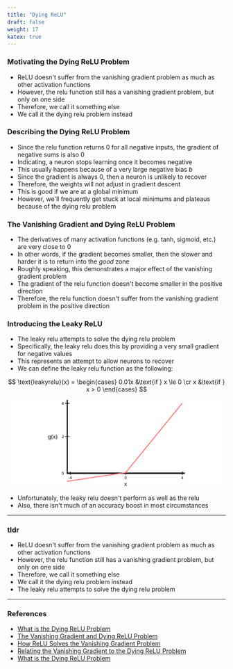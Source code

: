 ```yaml
---
title: "Dying ReLU"
draft: false
weight: 17
katex: true
---
```


### Motivating the Dying ReLU Problem
- ReLU doesn't suffer from the vanishing gradient problem as much as other activation functions
- However, the relu function still has a vanishing gradient problem, but only on one side
- Therefore, we call it something else
- We call it the dying relu problem instead

### Describing the Dying ReLU Problem
- Since the relu function returns $0$ for all negative inputs, the gradient of negative sums is also $0$
- Indicating, a neuron stops learning once it becomes negative
- This usually happens because of a very large negative bias $b$
- Since the gradient is always $0$, then a neuron is unlikely to recover
- Therefore, the weights will not adjust in gradient descent
- This is good if we are at a global minimum
- However, we'll frequently get stuck at local minimums and plateaus because of the dying relu problem

### The Vanishing Gradient and Dying ReLU Problem
- The derivatives of many activation functions (e.g. tanh, sigmoid, etc.) are very close to $0$
- In other words, if the gradient becomes smaller, then the slower and harder it is to return into the *good* zone
- Roughly speaking, this demonstrates a major effect of the vanishing gradient problem
- The gradient of the relu function doesn't become smaller in the positive direction
- Therefore, the relu function doesn't suffer from the vanishing gradient problem in the positive direction

### Introducing the Leaky ReLU
- The leaky relu attempts to solve the dying relu problem
- Specifically, the leaky relu does this by providing a very small gradient for negative values
- This represents an attempt to allow neurons to recover
- We can define the leaky relu function as the following:

$$ \text{leakyrelu}(x) = \begin{cases} 0.01x &\text{if } x \le 0 \cr x &\text{if } x > 0 \end{cases} $$

![leakyrelu](../../../img/leakyrelu.svg)

- Unfortunately, the leaky relu doesn't perform as well as the relu
- Also, there isn't much of an accuracy boost in most circumstances

---

### tldr
- ReLU doesn't suffer from the vanishing gradient problem as much as other activation functions
- However, the relu function still has a vanishing gradient problem, but only on one side
- Therefore, we call it something else
- We call it the dying relu problem instead
- The leaky relu attempts to solve the dying relu problem

---

### References
- [What is the Dying ReLU Problem](https://datascience.stackexchange.com/questions/5706/what-is-the-dying-relu-problem-in-neural-networks)
- [The Vanishing Gradient and Dying ReLU Problem](https://ayearofai.com/rohan-4-the-vanishing-gradient-problem-ec68f76ffb9b)
- [How ReLU Solves the Vanishing Gradient Problem](https://www.quora.com/How-does-the-ReLu-solve-the-vanishing-gradient-problem)
- [Relating the Vanishing Gradient to the Dying ReLU Problem](https://datascience.stackexchange.com/questions/11591/relu-does-have-0-gradient-by-definition-then-why-gradient-vanish-is-not-a-probl)
- [What is the Dying ReLU Problem](https://www.quora.com/What-is-the-dying-ReLU-problem-in-neural-networks)
